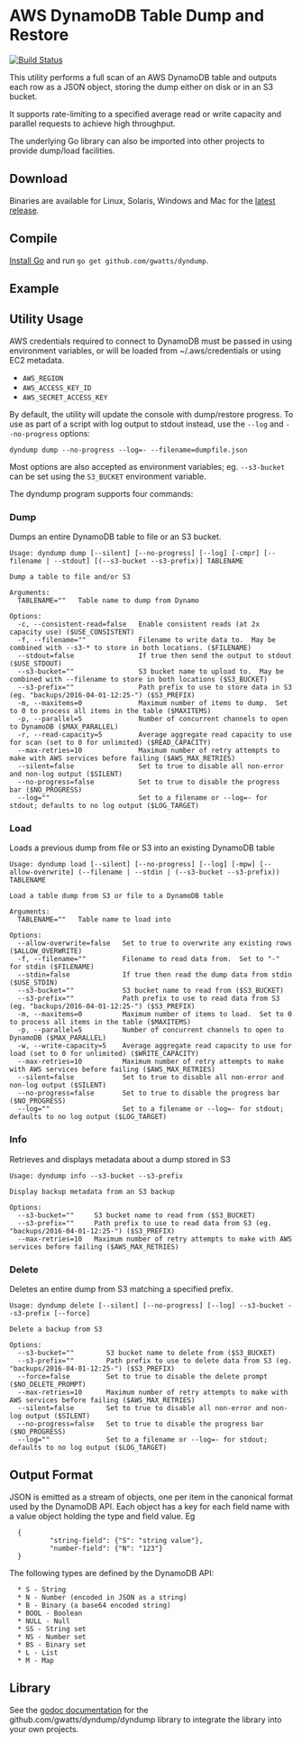 # AWS DynamoDB Table Dump and Restore

[![Build Status](https://travis-ci.org/gwatts/dyndump.svg?branch=master)](https://travis-ci.org/gwatts/dyndump)


This utility performs a full scan of an AWS DynamoDB table and outputs each
row as a JSON object, storing the dump either on disk or in an S3 bucket.

It supports rate-limiting to a specified average read or write capacity and
parallel requests to achieve high throughput.

The underlying Go library can also be imported into other projects to provide
dump/load facilities.

## Download

Binaries are available for Linux, Solaris, Windows and Mac for the
[latest release](https://github.com/gwatts/dyndump/releases).

## Compile

[Install Go](https://golang.org/doc/install) and run
`go get github.com/gwatts/dyndump`.


## Example



## Utility Usage

AWS credentials required to connect to DynamoDB must be passed in using
environment variables, or will be loaded from ~/.aws/credentials or using EC2 metadata.

* `AWS_REGION`
* `AWS_ACCESS_KEY_ID`
* `AWS_SECRET_ACCESS_KEY`

By default, the utility will update the console with dump/restore progress.  To use
as part of a script with log output to stdout instead, use the `--log` and `--no-progress`
options:

```
dyndump dump --no-progress --log=- --filename=dumpfile.json
```

Most options are also accepted as environment variables; eg. `--s3-bucket` can
be set using the `S3_BUCKET` environment variable.

The dyndump program supports four commands:

### Dump

Dumps an entire DynamoDB table to file or an S3 bucket.

```
Usage: dyndump dump [--silent] [--no-progress] [--log] [-cmpr] [--filename | --stdout] [(--s3-bucket --s3-prefix)] TABLENAME

Dump a table to file and/or S3

Arguments:
  TABLENAME=""   Table name to dump from Dynamo

Options:
  -c, --consistent-read=false   Enable consistent reads (at 2x capacity use) ($USE_CONSISTENT)
  -f, --filename=""             Filename to write data to.  May be combined with --s3-* to store in both locations. ($FILENAME)
  --stdout=false                If true then send the output to stdout ($USE_STDOUT)
  --s3-bucket=""                S3 bucket name to upload to.  May be combined with --filename to store in both locations ($S3_BUCKET)
  --s3-prefix=""                Path prefix to use to store data in S3 (eg. "backups/2016-04-01-12:25-") ($S3_PREFIX)
  -m, --maxitems=0              Maximum number of items to dump.  Set to 0 to process all items in the table ($MAXITEMS)
  -p, --parallel=5              Number of concurrent channels to open to DynamoDB ($MAX_PARALLEL)
  -r, --read-capacity=5         Average aggregate read capacity to use for scan (set to 0 for unlimited) ($READ_CAPACITY)
  --max-retries=10              Maximum number of retry attempts to make with AWS services before failing ($AWS_MAX_RETRIES)
  --silent=false                Set to true to disable all non-error and non-log output ($SILENT)
  --no-progress=false           Set to true to disable the progress bar ($NO_PROGRESS)
  --log=""                      Set to a filename or --log=- for stdout; defaults to no log output ($LOG_TARGET)
```

### Load

Loads a previous dump from file or S3 into an existing DynamoDB table

```
Usage: dyndump load [--silent] [--no-progress] [--log] [-mpw] [--allow-overwrite] (--filename | --stdin | (--s3-bucket --s3-prefix)) TABLENAME

Load a table dump from S3 or file to a DynamoDB table

Arguments:
  TABLENAME=""   Table name to load into

Options:
  --allow-overwrite=false   Set to true to overwrite any existing rows ($ALLOW_OVERWRITE)
  -f, --filename=""         Filename to read data from.  Set to "-" for stdin ($FILENAME)
  --stdin=false             If true then read the dump data from stdin ($USE_STDIN)
  --s3-bucket=""            S3 bucket name to read from ($S3_BUCKET)
  --s3-prefix=""            Path prefix to use to read data from S3 (eg. "backups/2016-04-01-12:25-") ($S3_PREFIX)
  -m, --maxitems=0          Maximum number of items to load.  Set to 0 to process all items in the table ($MAXITEMS)
  -p, --parallel=5          Number of concurrent channels to open to DynamoDB ($MAX_PARALLEL)
  -w, --write-capacity=5    Average aggregate read capacity to use for load (set to 0 for unlimited) ($WRITE_CAPACITY)
  --max-retries=10          Maximum number of retry attempts to make with AWS services before failing ($AWS_MAX_RETRIES)
  --silent=false            Set to true to disable all non-error and non-log output ($SILENT)
  --no-progress=false       Set to true to disable the progress bar ($NO_PROGRESS)
  --log=""                  Set to a filename or --log=- for stdout; defaults to no log output ($LOG_TARGET)
```

### Info

Retrieves and displays metadata about a dump stored in S3

```
Usage: dyndump info --s3-bucket --s3-prefix

Display backup metadata from an S3 backup

Options:
  --s3-bucket=""     S3 bucket name to read from ($S3_BUCKET)
  --s3-prefix=""     Path prefix to use to read data from S3 (eg. "backups/2016-04-01-12:25-") ($S3_PREFIX)
  --max-retries=10   Maximum number of retry attempts to make with AWS services before failing ($AWS_MAX_RETRIES)
```

### Delete

Deletes an entire dump from S3 matching a specified prefix.

```
Usage: dyndump delete [--silent] [--no-progress] [--log] --s3-bucket --s3-prefix [--force]

Delete a backup from S3

Options:
  --s3-bucket=""        S3 bucket name to delete from ($S3_BUCKET)
  --s3-prefix=""        Path prefix to use to delete data from S3 (eg. "backups/2016-04-01-12:25-") ($S3_PREFIX)
  --force=false         Set to true to disable the delete prompt ($NO_DELETE_PROMPT)
  --max-retries=10      Maximum number of retry attempts to make with AWS services before failing ($AWS_MAX_RETRIES)
  --silent=false        Set to true to disable all non-error and non-log output ($SILENT)
  --no-progress=false   Set to true to disable the progress bar ($NO_PROGRESS)
  --log=""              Set to a filename or --log=- for stdout; defaults to no log output ($LOG_TARGET)
```


## Output Format

JSON is emitted as a stream of objects, one per item in the canonical format
used by the DynamoDB API.  Each object has a key for each field name with a
value object holding the type and field value.  Eg

```
  {
          "string-field": {"S": "string value"},
          "number-field": {"N": "123"}
  }
```

The following types are defined by the DynamoDB API:

```
  * S - String
  * N - Number (encoded in JSON as a string)
  * B - Binary (a base64 encoded string)
  * BOOL - Boolean
  * NULL - Null
  * SS - String set
  * NS - Number set
  * BS - Binary set
  * L - List
  * M - Map
```


## Library

See the [godoc documentation](https://godoc.org/github.com/gwatts/dyndump/dyndump)
for the github.com/gwatts/dyndump/dyndump library to integrate the library into
your own projects.
